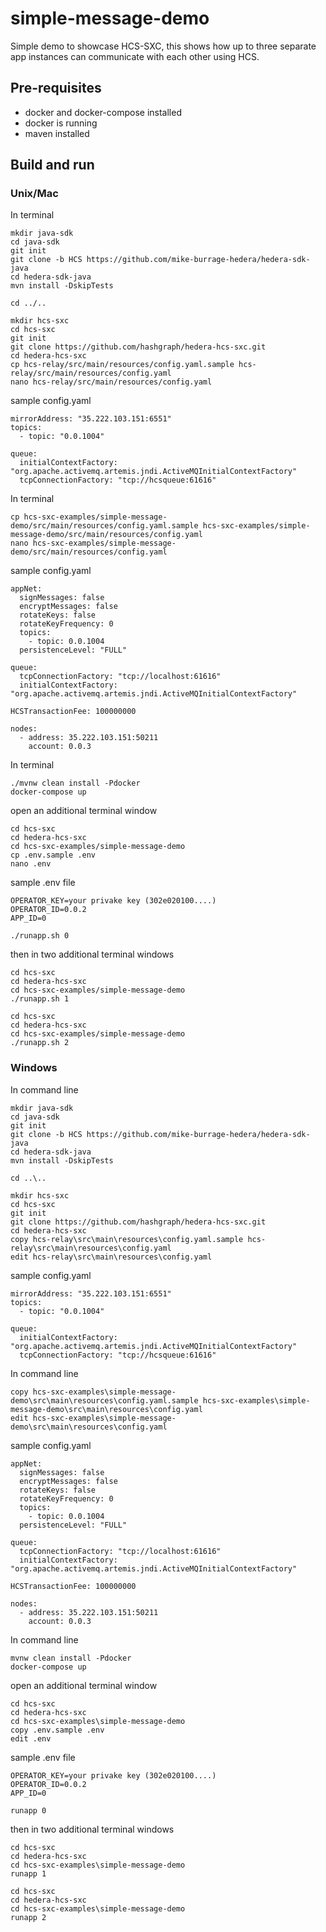 # simple-message-demo

Simple demo to showcase HCS-SXC, this shows how up to three separate app instances can communicate with each other using HCS.

## Pre-requisites

- docker and docker-compose installed
- docker is running
- maven installed

## Build and run

### Unix/Mac

In terminal

```shell
mkdir java-sdk
cd java-sdk
git init
git clone -b HCS https://github.com/mike-burrage-hedera/hedera-sdk-java
cd hedera-sdk-java
mvn install -DskipTests

cd ../..

mkdir hcs-sxc
cd hcs-sxc
git init
git clone https://github.com/hashgraph/hedera-hcs-sxc.git
cd hedera-hcs-sxc
cp hcs-relay/src/main/resources/config.yaml.sample hcs-relay/src/main/resources/config.yaml
nano hcs-relay/src/main/resources/config.yaml
```

sample config.yaml

```
mirrorAddress: "35.222.103.151:6551"
topics:
  - topic: "0.0.1004"

queue:
  initialContextFactory: "org.apache.activemq.artemis.jndi.ActiveMQInitialContextFactory"
  tcpConnectionFactory: "tcp://hcsqueue:61616"
```

In terminal

```shell
cp hcs-sxc-examples/simple-message-demo/src/main/resources/config.yaml.sample hcs-sxc-examples/simple-message-demo/src/main/resources/config.yaml
nano hcs-sxc-examples/simple-message-demo/src/main/resources/config.yaml
```

sample config.yaml

```
appNet:
  signMessages: false
  encryptMessages: false
  rotateKeys: false
  rotateKeyFrequency: 0
  topics:
    - topic: 0.0.1004
  persistenceLevel: "FULL"

queue:
  tcpConnectionFactory: "tcp://localhost:61616"
  initialContextFactory: "org.apache.activemq.artemis.jndi.ActiveMQInitialContextFactory"
    
HCSTransactionFee: 100000000

nodes:
  - address: 35.222.103.151:50211
    account: 0.0.3
```

In terminal

```shell
./mvnw clean install -Pdocker
docker-compose up
```

open an additional terminal window

```shell
cd hcs-sxc
cd hedera-hcs-sxc
cd hcs-sxc-examples/simple-message-demo
cp .env.sample .env
nano .env
```

sample .env file

```
OPERATOR_KEY=your privake key (302e020100....)
OPERATOR_ID=0.0.2
APP_ID=0
```

```
./runapp.sh 0
```

then in two additional terminal windows

```shell
cd hcs-sxc
cd hedera-hcs-sxc
cd hcs-sxc-examples/simple-message-demo
./runapp.sh 1
```

```shell
cd hcs-sxc
cd hedera-hcs-sxc
cd hcs-sxc-examples/simple-message-demo
./runapp.sh 2
```

### Windows

In command line

```shell
mkdir java-sdk
cd java-sdk
git init
git clone -b HCS https://github.com/mike-burrage-hedera/hedera-sdk-java
cd hedera-sdk-java
mvn install -DskipTests

cd ..\..

mkdir hcs-sxc
cd hcs-sxc
git init
git clone https://github.com/hashgraph/hedera-hcs-sxc.git
cd hedera-hcs-sxc
copy hcs-relay\src\main\resources\config.yaml.sample hcs-relay\src\main\resources\config.yaml
edit hcs-relay\src\main\resources\config.yaml
```

sample config.yaml

```
mirrorAddress: "35.222.103.151:6551"
topics:
  - topic: "0.0.1004"

queue:
  initialContextFactory: "org.apache.activemq.artemis.jndi.ActiveMQInitialContextFactory"
  tcpConnectionFactory: "tcp://hcsqueue:61616"
```

In command line

```shell
copy hcs-sxc-examples\simple-message-demo\src\main\resources\config.yaml.sample hcs-sxc-examples\simple-message-demo\src\main\resources\config.yaml
edit hcs-sxc-examples\simple-message-demo\src\main\resources\config.yaml
```

sample config.yaml

```
appNet:
  signMessages: false
  encryptMessages: false
  rotateKeys: false
  rotateKeyFrequency: 0
  topics:
    - topic: 0.0.1004
  persistenceLevel: "FULL"

queue:
  tcpConnectionFactory: "tcp://localhost:61616"
  initialContextFactory: "org.apache.activemq.artemis.jndi.ActiveMQInitialContextFactory"
    
HCSTransactionFee: 100000000

nodes:
  - address: 35.222.103.151:50211
    account: 0.0.3
```

In command line

```shell
mvnw clean install -Pdocker
docker-compose up
```

open an additional terminal window

```shell
cd hcs-sxc
cd hedera-hcs-sxc
cd hcs-sxc-examples\simple-message-demo
copy .env.sample .env
edit .env
```

sample .env file

```
OPERATOR_KEY=your privake key (302e020100....)
OPERATOR_ID=0.0.2
APP_ID=0
```

```
runapp 0
```

then in two additional terminal windows

```shell
cd hcs-sxc
cd hedera-hcs-sxc
cd hcs-sxc-examples\simple-message-demo
runapp 1
```

```shell
cd hcs-sxc
cd hedera-hcs-sxc
cd hcs-sxc-examples\simple-message-demo
runapp 2
```
